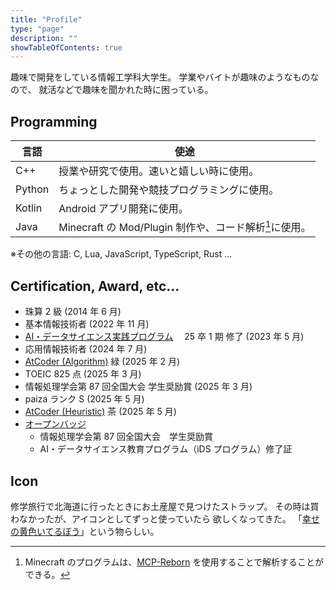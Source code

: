 ```yaml
---
title: "Profile"
type: "page"
description: ""
showTableOfContents: true
---
```


趣味で開発をしている情報工学科大学生。
学業やバイトが趣味のようなものなので、
就活などで趣味を聞かれた時に困っている。

## Programming

| 言語   | 使途                                                        |
| ------ | ----------------------------------------------------------- |
| C++    | 授業や研究で使用。速いと嬉しい時に使用。                    |
| Python | ちょっとした開発や競技プログラミングに使用。                |
| Kotlin | Android アプリ開発に使用。                                  |
| Java   | Minecraft の Mod/Plugin 制作や、コード解析[^reborn]に使用。 |

[^reborn]: Minecraft のプログラムは、[MCP-Reborn](https://github.com/Hexeption/MCP-Reborn) を使用することで解析することができる。

※その他の言語: C, Lua, JavaScript, TypeScript, Rust ...

## Certification, Award, etc...

-   珠算 2 級 (2014 年 6 月)
-   基本情報技術者 (2022 年 11 月)
-   [AI・データサイエンス実践プログラム](https://campus.doda.jp/aiprogram)　 25 卒 1 期 修了 (2023 年 5 月)
-   応用情報技術者 (2024 年 7 月)
-   [AtCoder (Algorithm)](https://atcoder.jp/users/mutoh21d) 緑 (2025 年 2 月)
-   TOEIC 825 点 (2025 年 3 月)
-   情報処理学会第 87 回全国大会 学生奨励賞 (2025 年 3 月)
-   paiza ランク S (2025 年 5 月)
-   [AtCoder (Heuristic)](https://atcoder.jp/users/mutoh21d?contestType=heuristic) 茶 (2025 年 5 月)
-   [オープンバッジ](https://www.openbadge-global.com/ns/portal/openbadge/public/assertions/user/dCtnd3pFYnlrVlRzV2hrTDhZSi9JQT09)
    -   情報処理学会第 87 回全国大会　学生奨励賞
    -   AI・データサイエンス教育プログラム（iDS プログラム）修了証

## Icon

修学旅行で北海道に行ったときにお土産屋で見つけたストラップ。
その時は買わなかったが、アイコンとしてずっと使っていたら
欲しくなってきた。
「[幸せの黄色いてるぼう](http://terubou.net/)」という物らしい。
